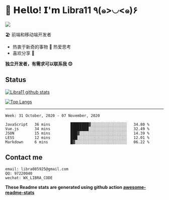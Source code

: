 # 🥳 𝗛𝗲𝗹𝗹𝗼! 𝗜'𝗺 Libra11 ٩(๑>◡<๑)۶

[![](https://img.shields.io/badge/-@Libra11-%23181717?style=flat-square&logo=github)](https://github.com/Libra11)

🏖 前端和移动端开发者

- 热衷于新奇的事物 🤩 热爱思考
- 喜欢分享 🧐

**独立开发者，有需求可以联系我 😊**

## Status

[![Libra11 github stats](https://github-readme-stats.vercel.app/api?username=Libra11&count_private=true&show_icons=true&theme=radical)](https://github.com/Libra11)

[![Top Langs](https://github-readme-stats.vercel.app/api/top-langs/?username=Libra11&theme=radical)](https://github.com/Libra11)

---

<!--START_SECTION:waka-->
```text
Week: 31 October, 2020 - 07 November, 2020

JavaScript   36 mins         ████████▓░░░░░░░░░░░░░░░░   34.80 % 
Vue.js       34 mins         ████████░░░░░░░░░░░░░░░░░   32.49 % 
JSON         15 mins         ███▓░░░░░░░░░░░░░░░░░░░░░   14.39 % 
LESS         12 mins         ███░░░░░░░░░░░░░░░░░░░░░░   12.01 % 
Markdown     6 mins          █▓░░░░░░░░░░░░░░░░░░░░░░░   06.22 % 
```
<!--END_SECTION:waka-->

## Contact me

```text
email: libra085925@gmail.com
QQ: 97220040
wechat: WX_LIBRA_CODE
```

**These Readme stats are generated using github action [awesome-readme-stats](https://github.com/anmol098/waka-readme-stats)**
